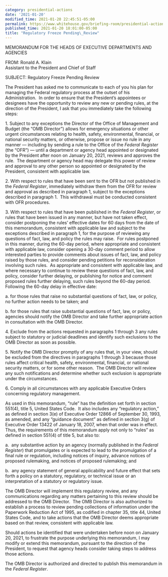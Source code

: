 ```yaml
---
category: presidential-actions
date: '2021-01-20'
modified_time: 2021-01-20 22:45:51-05:00
permalink: https://www.whitehouse.gov/briefing-room/presidential-actions/2021/01/20/regulatory-freeze-pending-review/
published_time: 2021-01-20 18:01:00-05:00
title: "Regulatory Freeze Pending\_Review"
---
```

 
MEMORANDUM FOR THE HEADS OF EXECUTIVE DEPARTMENTS AND AGENCIES

FROM: Ronald A. Klain  
Assistant to the President and Chief of Staff

SUBJECT: Regulatory Freeze Pending Review

The President has asked me to communicate to each of you his plan for
managing the Federal regulatory process at the outset of his
Administration.  In order to ensure that the President’s appointees or
designees have the opportunity to review any new or pending rules, at
the direction of the President, I ask that you immediately take the
following steps:

1\. Subject to any exceptions the Director of the Office of Management
and Budget (the “OMB Director”) allows for emergency situations or other
urgent circumstances relating to health, safety, environmental,
financial, or national security matters, or otherwise, propose or issue
no rule in any manner — including by sending a rule to the Office of the
*Federal Register* (the “OFR”) — until a department or agency head
appointed or designated by the President after noon on January 20, 2021,
reviews and approves the rule.  The department or agency head may
delegate this power of review and approval to any other person so
appointed or designated by the President, consistent with applicable
law.

2\. With respect to rules that have been sent to the OFR but not
published in the *Federal Register*, immediately withdraw them from the
OFR for review and approval as described in paragraph 1, subject to the
exceptions described in paragraph 1.  This withdrawal must be conducted
consistent with OFR procedures.

3\. With respect to rules that have been published in the *Federal
Register*, or rules that have been issued in any manner, but have not
taken effect, consider postponing the rules’ effective dates for 60 days
from the date of this memorandum, consistent with applicable law and
subject to the exceptions described in paragraph 1, for the purpose of
reviewing any questions of fact, law, and policy the rules may raise. 
For rules postponed in this manner, during the 60-day period, where
appropriate and consistent with applicable law, consider opening a
30-day comment period to allow interested parties to provide comments
about issues of fact, law, and policy raised by those rules, and
consider pending petitions for reconsideration involving such rules.  As
appropriate and consistent with applicable law, and where necessary to
continue to review these questions of fact, law, and policy, consider
further delaying, or publishing for notice and comment proposed rules
further delaying, such rules beyond the 60-day period.  Following the
60-day delay in effective date:

a\. for those rules that raise no substantial questions of fact, law, or
policy, no further action needs to be taken; and 

b\. for those rules that raise substantial questions of fact, law, or
policy, agencies should notify the OMB Director and take further
appropriate action in consultation with the OMB Director.

4\. Exclude from the actions requested in paragraphs 1 through 3 any
rules subject to statutory or judicial deadlines and identify such
exclusions to the OMB Director as soon as possible.

5\. Notify the OMB Director promptly of any rules that, in your view,
should be excluded from the directives in paragraphs 1 through 3 because
those rules affect critical health, safety, environmental, financial, or
national security matters, or for some other reason.  The OMB Director
will review any such notifications and determine whether such exclusion
is appropriate under the circumstances.

6\. Comply in all circumstances with any applicable Executive Orders
concerning regulatory management.

As used in this memorandum, “rule” has the definition set forth in
section 551(4), title 5, United States Code.  It also includes any
“regulatory action,” as defined in section 3(e) of Executive Order 12866
of September 30, 1993, as amended, and any “guidance document” as
defined in section 3(g) of Executive Order 13422 of January 18, 2007,
when that order was in effect.  Thus, the requirements of this
memorandum apply not only to “rules” as defined in section 551(4) of
title 5, but also to: 

a.  any substantive action by an agency (normally published in the
*Federal Register*) that promulgates or is expected to lead to the
promulgation of a final rule or regulation, including notices of
inquiry, advance notices of proposed rulemaking, and notices of proposed
rulemaking; and 

b.  any agency statement of general applicability and future effect that
sets forth a policy on a statutory, regulatory, or technical issue or an
interpretation of a statutory or regulatory issue.

The OMB Director will implement this regulatory review, and any
communications regarding any matters pertaining to this review should be
addressed to the OMB Director.  The OMB Director is also authorized to
establish a process to review pending collections of information under
the Paperwork Reduction Act of 1995, as codified in chapter 35, title
44, United States Code, and to take actions that the OMB Director deems
appropriate based on that review, consistent with applicable law.

Should actions be identified that were undertaken before noon on January
20, 2021, to frustrate the purpose underlying this memorandum, I may
modify or extend this memorandum, pursuant to the direction of the
President, to request that agency heads consider taking steps to address
those actions.

The OMB Director is authorized and directed to publish this memorandum
in the *Federal Register*.
